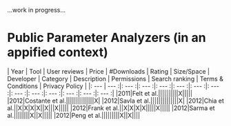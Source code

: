 ...work in progress...

# Public Parameter Analyzers (in an appified context)

| Year | Tool | User reviews | Price | #Downloads | Rating | Size/Space | Developer | Category | Description | Permissions | Search ranking | Terms & Conditions | Privacy Policy |
|: --- | --- :|: --- :|: --- :|: --- :|: --- :|: --- :|: --- :|: --- :|: --- :|: --- :|: --- :|: --- :|: --- :|
|2011|Felt et al.||||||||||X|||||
|2012|Costante et al.||||||||||||||X|
|2012|Savla et al.||||||||||||||X|
|2012|Chia et al.||X|X|X|X||X|||X|||||
|2012|Frank et al.||X|X|X|X|||||X|||||
|2012|Sarma et al.||||||||X||X|||||
|2012|Peng et al.|||||||||X||X||||